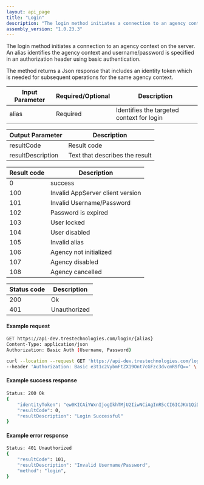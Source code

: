 ```yaml
---
layout: api_page
title: "Login"
description: "The login method initiates a connection to an agency context on the server"
assembly_version: "1.0.23.3"
---
```


The login method initiates a connection to an agency context on the server. An alias identifies the agency context and username/password is specified in an authorization header using basic authentication. 

The method returns a Json response that includes an identity token which is needed for subsequent operations for the same agency context.

| Input Parameter | Required/Optional | Description |
| --------------- | ----------------- | ----------- |
| alias | Required| Identifies the targeted context for login |

| Output Parameter | Description |
| ---------------- | ----------- |
| resultCode | Result code |
| resultDescription | Text that describes the result |

| Result code | Description |
| ----------- | ----------- |
| 0 | success |
| 100 | Invalid AppServer client version |
| 101 | Invalid Username/Password |
| 102 | Password is expired |
| 103 | User locked |
| 104 | User disabled |
| 105 | Invalid alias |
| 106 | Agency not initialized |
| 107 | Agency disabled |
| 108 | Agency cancelled |

| Status code | Description |
| ----------- | ----------- |
| 200 | Ok |
| 401 | Unauthorized |

#### Example request
```sh
GET https://api-dev.trestechnologies.com/login/{alias}
Content-Type: application/json
Authorization: Basic Auth (Username, Password)

curl --location --request GET 'https://api-dev.trestechnologies.com/login/0001' \
--header 'Authorization: Basic e3t1c2VybmFtZX19Ont7cGFzc3dvcmR9fQ==' \
```

#### Example success response
```sh
Status: 200 Ok
{
    "identityToken": "ew0KICAiYWxnIjogIkhTMjU2IiwNCiAgInR5cCI6ICJKV1QiDQp9.ew0KICAiZXhwaXJlRGF0ZSI6ICIyMDIyLTAzLTI0VDAwOjUwOjI5LjExNzI1OTIrMDA6MDAiLA0KICAiZXhwaXJlSW50ZXJ2YWwiOiAzMCwNCiAgImFnZW5jeVJlY05vIjogMSwNCiAgImFwcFVzZXJSZWNObyI6IDEzNzQsDQogICJhZG1pblVzZXJSZWNObyI6IG51bGwsDQogICJ1c2VyTmFtZSI6ICJBZG1pbiIsDQogICJhbGlhcyI6ICIwMDAxIiwNCiAgInRva2VuUmVjTm8iOiAxMDUxMjUsDQogICJhcHBOYW1lIjogIlBvc3RtYW4iLA0KICAiY2xpZW50SVBBZGRyZXNzIjogIjEwLjEuMi42IiwNCiAgImFmZmlsaWF0aW9uUmVjTm8iOiBudWxsDQp9.0eXC554Z9iscFE0T_lNg4F4ymfILE4tXDN28UAB6Xwk",
    "resultCode": 0,
    "resultDescription": "Login Successful"
}
```

#### Example error response
```sh
Status: 401 Unauthorized
{
    "resultCode": 101,
    "resultDescription": "Invalid Username/Password",
    "method": "login",
}
```
